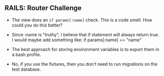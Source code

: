## RAILS: Router Challenge



* The view does an `if params[:name]` check.  This is a code smell.  How could you do this better?

* Since :name is "truthy", I believe that if statement will always return true.  I would maybe add something like:
  if params[:name] == "name"


* The best approach for storing environment variables is to export them in a bash profile.

* No, if you use the fixtures, then you don't need to run migrations on the test database.
